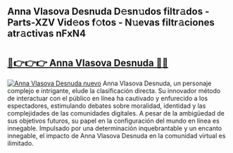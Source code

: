 ## Anna Vlasova Desnuda D𝚎sn𝚞dos filtr𝚊dos - Parts-XZV Vid𝚎os f𝚘tos - N𝚞evas filtr𝚊ciones atr𝚊ctivas nFxN4

# <h2><a href="http://mbd2qsg.tromn.icu/?c=Anna+Vlasova+Desnuda">🔗👉👉👉 Anna Vlasova Desnuda 🔗🔗</a></h2>

[![Anna Vlasova Desnuda nuevo](https://i.imgur.com/pEAQMta.gif)](http://mbd2qsg.tromn.icu/?c=Anna+Vlasova+Desnuda)
Anna Vlasova Desnuda, un personaje complejo e intrigante, elude la clasificación directa. Su innovador método de interactuar con el público en línea ha cautivado y enfurecido a los espectadores, estimulando debates sobre moralidad, identidad y las complejidades de las comunidades digitales. A pesar de la ambigüedad de sus objetivos futuros, su papel en la configuración del mundo en línea es innegable. Impulsado por una determinación inquebrantable y un encanto innegable, el impacto de Anna Vlasova Desnuda en la comunidad virtual es ilimitado.
